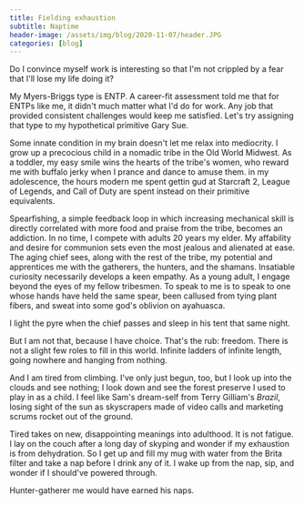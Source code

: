 ```yaml
---
title: Fielding exhaustion
subtitle: Naptime
header-image: /assets/img/blog/2020-11-07/header.JPG
categories: [blog]
---
```


Do I convince myself work is interesting so that I'm not crippled by a fear that I'll lose my life doing it?

My Myers-Briggs type is ENTP. A career-fit assessment told me that for ENTPs like me, it didn't much matter what I'd do for work. Any job that provided consistent challenges would keep me satisfied. Let's try assigning that type to my hypothetical primitive Gary Sue. 

Some innate condition in my brain doesn't let me relax into mediocrity. I grow up a precocious child in a nomadic tribe in the Old World Midwest. As a toddler, my easy smile wins the hearts of the tribe's women, who reward me with buffalo jerky when I prance and dance to amuse them. in my adolescence, the hours modern me spent gettin gud at Starcraft 2, League of Legends, and Call of Duty are spent instead on their primitive equivalents.

Spearfishing, a simple feedback loop in which increasing mechanical skill is directly correlated with more food and praise from the tribe, becomes an addiction. In no time, I compete with adults 20 years my elder. My affability and desire for communion sets even the most jealous and alienated at ease. The aging chief sees, along with the rest of the tribe, my potential and apprentices me with the gatherers, the hunters, and the shamans. Insatiable curiosity necessarily develops a keen empathy. As a young adult, I engage beyond the eyes of my fellow tribesmen. To speak to me is to speak to one whose hands have held the same spear, been callused from tying plant fibers, and sweat into some god's oblivion on ayahuasca.

I light the pyre when the chief passes and sleep in his tent that same night.

But I am not that, because I have choice. That's the rub: freedom. There is not a slight few roles to fill in this world. Infinite ladders of infinite length, going nowhere and hanging from nothing.

And I am tired from climbing. I've only just begun, too, but I look up into the clouds and see nothing; I look down and see the forest preserve I used to play in as a child. I feel like Sam's dream-self from Terry Gilliam's *Brazil*, losing sight of the sun as skyscrapers made of video calls and marketing scrums rocket out of the ground.

Tired takes on new, disappointing meanings into adulthood. It is not fatigue. I lay on the couch after a long day of skyping and wonder if my exhaustion is from dehydration. So I get up and fill my mug with water from the Brita filter and take a nap before I drink any of it. I wake up from the nap, sip, and wonder if I should've powered through. 

Hunter-gatherer me would have earned his naps.